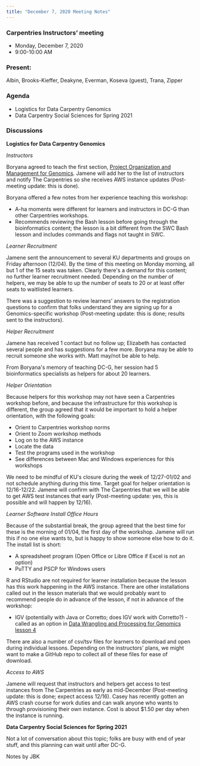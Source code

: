 ```yaml
---
title: "December 7, 2020 Meeting Notes"
---
```

### Carpentries Instructors’ meeting
- Monday, December 7, 2020
- 9:00-10:00 AM

### Present:
Albin, Brooks-Kieffer, Deakyne, Everman, Koseva (guest), Trana, Zipper

### Agenda
- Logistics for Data Carpentry Genomics
- Data Carpentry Social Sciences for Spring 2021

### Discussions

**Logistics for Data Carpentry Genomics**

*Instructors*

Boryana agreed to teach the first section, [Project Organization and Management for Genomics](https://datacarpentry.org/organization-genomics). Jamene will add her to the list of instructors and notify The Carpentries so she receives AWS instance updates (Post-meeting update: this is done).

Boryana offered a few notes from her experience teaching this workshop:

- A-ha moments were different for learners and instructors in DC-G than other Carpentries workshops.
- Recommends reviewing the Bash lesson before going through the bioinformatics content; the lesson is a bit different from the SWC Bash lesson and includes commands and flags not taught in SWC.

*Learner Recruitment*

Jamene sent the announcement to several KU departments and groups on Friday afternoon (12/04). By the time of this meeting on Monday morning, all but 1 of the 15 seats was taken. Clearly there's a demand for this content; no further learner recruitment needed. Depending on the number of helpers, we may be able to up the number of seats to 20 or at least offer seats to waitlisted learners.

There was a suggestion to review learners' answers to the registration questions to confirm that folks understand they are signing up for a Genomics-specific workshop (Post-meeting update: this is done; results sent to the instructors).

*Helper Recruitment*

Jamene has received 1 contact but no follow up; Elizabeth has contacted several people and has suggestions for a few more. Boryana may be able to recruit someone she works with. Matt may/not be able to help.

From Boryana's memory of teaching DC-G, her session had 5 bioinformatics specialists as helpers for about 20 learners.

*Helper Orientation*

Because helpers for this workshop may not have seen a Carpentries workshop before, and because the infrastructure for this workshop is different, the group agreed that it would be important to hold a helper orientation, with the following goals:

- Orient to Carpentries workshop norms
- Orient to Zoom workshop methods
- Log on to the AWS instance
- Locate the data
- Test the programs used in the workshop
- See differences between Mac and Windows experiences for this workshops

We need to be mindful of KU's closure during the week of 12/27-01/02 and not schedule anything during this time. Target goal for helper orientation is 12/16-12/22. Jamene will confirm with The Carpentries that we will be able to get AWS test instances that early (Post-meeting update: yes, this is possible and will happen by 12/16).

*Learner Software Install Office Hours*

Because of the substantial break, the group agreed that the best time for these is the morning of 01/04, the first day of the workshop. Jamene will run this if no one else wants to, but is happy to show someone else how to do it. The install list is short:

- A spreadsheet program (Open Office or Libre Office if Excel is not an option)
- PuTTY and PSCP for Windows users

R and RStudio are not required for learner installation because the lesson has this work happening in the AWS instance. There are other installations called out in the lesson materials that we would probably want to recommend people do in advance of the lesson, if not in advance of the workshop:

- IGV (potentially with Java or Corretto; does IGV work with Corretto?) - called as an option in [Data Wrangling and Processing for Genomics lesson 4](https://datacarpentry.org/wrangling-genomics/04-variant_calling/index.html)

There are also a number of csv/tsv files for learners to download and open during individual lessons. Depending on the instructors' plans, we might want to make a GitHub repo to collect all of these files for ease of download.

*Access to AWS*

Jamene will request that instructors and helpers get access to test instances from The Carpentries as early as mid-December (Post-meeting update: this is done; expect access 12/16). Casey has recently gotten an AWS crash course for work duties and can walk anyone who wants to through provisioning their own instance. Cost is about $1.50 per day when the instance is running.

**Data Carpentry Social Sciences for Spring 2021**

Not a lot of conversation about this topic; folks are busy with end of year stuff, and this planning can wait until after DC-G.


Notes by JBK
